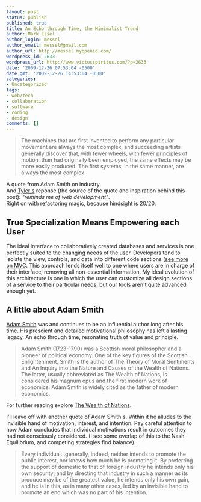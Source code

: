 ```yaml
---
layout: post
status: publish
published: true
title: An Echo through Time, the Minimalist Trend
author: Mark Essel
author_login: messel
author_email: messel@gmail.com
author_url: http://messel.myopenid.com/
wordpress_id: 2633
wordpress_url: http://www.victusspiritus.com/?p=2633
date: '2009-12-26 07:53:04 -0500'
date_gmt: '2009-12-26 14:53:04 -0500'
categories:
- Uncategorized
tags:
- web/tech
- collaboration
- software
- coding
- design
comments: []
---
```

<blockquote>
The machines that are first invented to perform any particular movement are always the most complex, and succeeding artists generally discover that, with fewer wheels, with fewer principles of motion, than had originally been employed, the same effects may be more easily produced. The first systems, in the same manner, are always the most complex.
</p></blockquote>
<p>A quote from Adam Smith on industry.<br />
And <a href="http://twitter.com/tylergillies">Tyler's</a> reponse (the source of the quote and inspiration behind this post): <i>"reminds me of web development"</i>.<br />
Right on with refactoring magic, because hindsight is 20/20. </p>
<h2>True Specialization Means Empowering each User</h2>
<p>The ideal interface to collaboratively created databases and services is one perfectly suited to the changing needs of the user. Developers tend to isolate the view, controls, and data into different code sections (<a HREF="http://victusfate.github.io/victusspiritus/uncategorized/2009/11/15/walking-down-the-tracks-of-ruby-on-rails/">see more on MVC</a>. This approach lends itself well to one where users are in charge of their interface, removing all non-essential information. My ideal evolution of this architecture is one in which the user can customize all design sections of a service to their particular needs, but our tools aren't quite advanced enough yet.</p>
<h2>A little about Adam Smith</h2>
<p><a HREF="http://en.m.wikipedia.org/wiki/Adam_Smith?wasRedirected=true">Adam Smith</a> was and continues to be an influential author long after his time. His prescient and detailed motivational philosophy has left a lasting legacy. An echo through time, resonating truth of value and principle.  </p>
<blockquote><p>
Adam Smith (1723-1790) was a Scottish moral philosopher and a pioneer of political economy. One of the key figures of the Scottish Enlightenment, Smith is the author of The Theory of Moral Sentiments and An Inquiry into the Nature and Causes of the Wealth of Nations. The latter, usually abbreviated as The Wealth of Nations, is considered his magnum opus and the first modern work of economics. Adam Smith is widely cited as the father of modern economics.
</p></blockquote>
<p>For further reading explore <a href="http://en.m.wikipedia.org/wiki/The_Wealth_of_Nations">The Wealth of Nations</a>.</p>
<p>I'll leave off with another quote of Adam Smith's. Within it he alludes to the invisible hand of motivation, interest, and intention. Pay careful attention to how Adam concludes that individual motivations result in outcomes they had not consciously considered. (I see some overlap of this to the Nash Equilibrium, and competing strategies find balance). </p>
<blockquote><p>
Every individual...generally, indeed, neither intends to promote the public interest, nor knows how much he is promoting it. By preferring the support of domestic to that of foreign industry he intends only his own security; and by directing that industry in such a manner as its produce may be of the greatest value, he intends only his own gain, and he is in this, as in many other cases, led by an invisible hand to promote an end which was no part of his intention.</p></blockquote>
